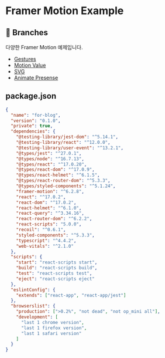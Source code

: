 # Framer Motion Example

## 🌿 Branches

다양한 Framer Motion 예제입니다.

- [Gestures](https://github.com/Cottonwood-moa/Framer-Motion)
- [Motion Value](https://github.com/Cottonwood-moa/ReactBasicTemplate/tree/react-typescript)
- [SVG](https://github.com/Cottonwood-moa/ReactBasicTemplate/tree/react-typescript-recoil-reactQuery)
- [Animate Presense](https://github.com/Cottonwood-moa/ReactBasicTemplate/tree/react-typescript-recoil-reactQuery)

## package.json

```json
{
  "name": "for-blog",
  "version": "0.1.0",
  "private": true,
  "dependencies": {
    "@testing-library/jest-dom": "^5.14.1",
    "@testing-library/react": "^12.0.0",
    "@testing-library/user-event": "^13.2.1",
    "@types/jest": "^27.0.1",
    "@types/node": "^16.7.13",
    "@types/react": "^17.0.20",
    "@types/react-dom": "^17.0.9",
    "@types/react-helmet": "^6.1.5",
    "@types/react-router-dom": "^5.3.3",
    "@types/styled-components": "^5.1.24",
    "framer-motion": "^6.2.8",
    "react": "^17.0.2",
    "react-dom": "^17.0.2",
    "react-helmet": "^6.1.0",
    "react-query": "^3.34.16",
    "react-router-dom": "^6.2.2",
    "react-scripts": "5.0.0",
    "recoil": "^0.6.1",
    "styled-components": "^5.3.3",
    "typescript": "^4.4.2",
    "web-vitals": "^2.1.0"
  },
  "scripts": {
    "start": "react-scripts start",
    "build": "react-scripts build",
    "test": "react-scripts test",
    "eject": "react-scripts eject"
  },
  "eslintConfig": {
    "extends": ["react-app", "react-app/jest"]
  },
  "browserslist": {
    "production": [">0.2%", "not dead", "not op_mini all"],
    "development": [
      "last 1 chrome version",
      "last 1 firefox version",
      "last 1 safari version"
    ]
  }
}
```
